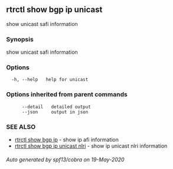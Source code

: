 ## rtrctl show bgp ip unicast

show unicast safi information

### Synopsis


show unicast safi information

### Options

```
  -h, --help   help for unicast
```

### Options inherited from parent commands

```
      --detail   detailed output
      --json     output in json
```

### SEE ALSO
* [rtrctl show bgp ip](rtrctl_show_bgp_ip.md)	 - show ip afi information
* [rtrctl show bgp ip unicast nlri](rtrctl_show_bgp_ip_unicast_nlri.md)	 - show ip unicast nlri information

###### Auto generated by spf13/cobra on 19-May-2020
